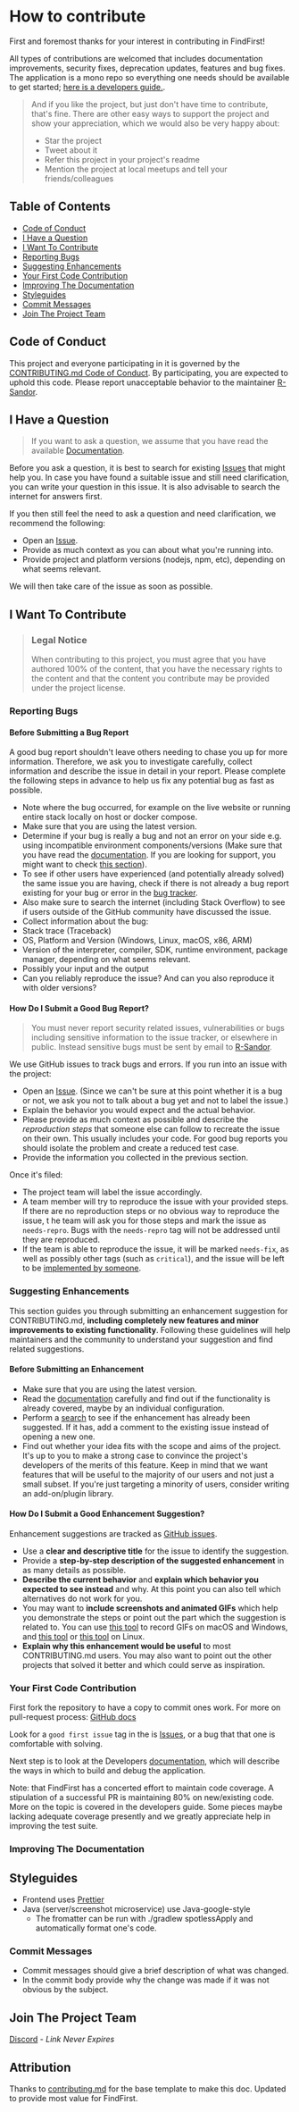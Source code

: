 # How to contribute

First and foremost thanks for your interest in contributing in FindFirst!

All types of contributions are welcomed that includes documentation improvements,
security fixes, deprecation updates, features and bug fixes. The application is a
mono repo so everything one needs should be available to get started;
[here is a developers guide.](./README.dev.md).

> And if you like the project, but just don't have time to contribute, that's fine.
> There are other easy ways to support the project and show your appreciation,
> which we would also be very happy about:
>
> - Star the project
> - Tweet about it
> - Refer this project in your project's readme
> - Mention the project at local meetups and tell your friends/colleagues

## Table of Contents

- [Code of Conduct](#code-of-conduct)
- [I Have a Question](#i-have-a-question)
- [I Want To Contribute](#i-want-to-contribute)
- [Reporting Bugs](#reporting-bugs)
- [Suggesting Enhancements](#suggesting-enhancements)
- [Your First Code Contribution](#your-first-code-contribution)
- [Improving The Documentation](#improving-the-documentation)
- [Styleguides](#styleguides)
- [Commit Messages](#commit-messages)
- [Join The Project Team](#join-the-project-team)

## Code of Conduct

This project and everyone participating in it
is governed by the [CONTRIBUTING.md Code of Conduct](./CODE_OF_CONDUCT.md).
By participating, you are expected to uphold this code.
Please report unacceptable behavior to the maintainer
[R-Sandor](mailto;findfirst@justclever.xyz?subject=Report%20Misconduct).

## I Have a Question

> If you want to ask a question, we assume that you have read the available [Documentation](./README.dev.md).

Before you ask a question, it is best to search for existing [Issues](/issues)
that might help you. In case you have found a suitable issue and
still need clarification, you can write your question in this issue.
It is also advisable to search the internet for answers first.

If you then still feel the need to ask a question and need clarification,
we recommend the following:

- Open an [Issue](/issues/new).
- Provide as much context as you can about what you're running into.
- Provide project and platform versions (nodejs, npm, etc),
  depending on what seems relevant.

We will then take care of the issue as soon as possible.

## I Want To Contribute

> ### Legal Notice
>
> When contributing to this project, you must agree that you have authored
> 100% of the content, that you have the necessary rights to the content
> and that the content you contribute may be provided under the project license.

### Reporting Bugs

#### Before Submitting a Bug Report

A good bug report shouldn't leave others needing to chase you up for more information.
Therefore, we ask you to investigate carefully, collect information and
describe the issue in detail in your report. Please complete the following
steps in advance to help us fix any potential bug as fast as possible.

- Note where the bug occurred, for example on the live website or running
  entire stack locally on host or docker compose.
- Make sure that you are using the latest version.
- Determine if your bug is really a bug and not an error on your side e.g.
  using incompatible environment components/versions
  (Make sure that you have read the [documentation](./README.dev.md).
  If you are looking for support, you might want to check [this section](#i-have-a-question)).
- To see if other users have experienced (and potentially already solved) the same
  issue you are having, check if there is not already a bug report existing for your
  bug or error in the [bug tracker](issues?q=label%3Abug).
- Also make sure to search the internet (including Stack Overflow) to see if users
  outside of the GitHub community have discussed the issue.
- Collect information about the bug:
- Stack trace (Traceback)
- OS, Platform and Version (Windows, Linux, macOS, x86, ARM)
- Version of the interpreter, compiler, SDK, runtime environment, package manager,
  depending on what seems relevant.
- Possibly your input and the output
- Can you reliably reproduce the issue?
  And can you also reproduce it with older versions?

#### How Do I Submit a Good Bug Report?

> You must never report security related issues, vulnerabilities
> or bugs including sensitive information to the issue tracker, or elsewhere in public.
> Instead sensitive bugs must be sent by email to [R-Sandor](mailto;findfirst@justclever.xyz?subject=Security%20Finding).

We use GitHub issues to track bugs and errors. If you run into an issue
with the project:

- Open an [Issue](/issues/new).
  (Since we can't be sure at this point whether it is a bug or not,
  we ask you not to talk about a bug yet and not to label the issue.)
- Explain the behavior you would expect and the actual behavior.
- Please provide as much context as possible and describe the _reproduction steps_
  that someone else can follow to recreate the issue on their own.
  This usually includes your code. For good bug reports you should
  isolate the problem and create a reduced test case.
- Provide the information you collected in the previous section.

Once it's filed:

- The project team will label the issue accordingly.
- A team member will try to reproduce the issue with your provided steps.
  If there are no reproduction steps or no obvious way to reproduce the issue, t
  he team will ask you for those steps and mark the issue as `needs-repro`.
  Bugs with the `needs-repro` tag will not be addressed until they are reproduced.
- If the team is able to reproduce the issue, it will be marked `needs-fix`, as well
  as possibly other tags (such as `critical`), and the issue will
  be left to be [implemented by someone](#your-first-code-contribution).

### Suggesting Enhancements

This section guides you through submitting an enhancement suggestion for CONTRIBUTING.md,
**including completely new features and minor improvements
to existing functionality**.
Following these guidelines will help maintainers and the community
to understand your suggestion and find related suggestions.

#### Before Submitting an Enhancement

- Make sure that you are using the latest version.
- Read the [documentation](./README.dev.md) carefully and find out if the
  functionality is already covered, maybe by an individual configuration.
- Perform a [search](/issues) to see if the enhancement has already been suggested.
  If it has, add a comment to the existing issue instead of opening a new one.
- Find out whether your idea fits with the scope and aims of the project.
  It's up to you to make a strong case to convince the project's developers
  of the merits of this feature. Keep in mind that we want features that
  will be useful to the majority of our users and not just a small subset.
  If you're just targeting a minority of users, consider writing an
  add-on/plugin library.

#### How Do I Submit a Good Enhancement Suggestion?

Enhancement suggestions are tracked as [GitHub issues](/issues).

- Use a **clear and descriptive title** for the issue to identify the suggestion.
- Provide a **step-by-step description of the suggested enhancement** in
  as many details as possible.
- **Describe the current behavior** and
  **explain which behavior you expected to see instead**
  and why. At this point you can also tell which alternatives do not work for you.
- You may want to **include screenshots and animated GIFs** which help you demonstrate
  the steps or point out the part which the suggestion is related to. You can use
  [this tool](https://www.cockos.com/licecap/) to record GIFs on macOS and Windows,
  and [this tool](https://github.com/colinkeenan/silentcast) or
  [this tool](https://github.com/GNOME/byzanz) on Linux.
- **Explain why this enhancement would be useful** to most CONTRIBUTING.md users.
  You may also want to point out the other projects that solved it
  better and which could serve as inspiration.

### Your First Code Contribution

First fork the repository to have a copy to commit ones work.
For more on pull-request process: [GitHub docs](https://docs.github.com/en/pull-requests/collaborating-with-pull-requests/proposing-changes-to-your-work-with-pull-requests/creating-a-pull-request-from-a-fork)

Look for a `good first issue` tag in the is [Issues](/issues), or a bug that
that one is comfortable with solving.

Next step is to look at the Developers [documentation](./README.dev.md), which will
describe the ways in which to build and debug the application.

Note: that FindFirst has a concerted effort to maintain code coverage.
A stipulation of a successful PR is maintaining 80% on new/existing
code. More on the topic is covered in the developers guide. Some
pieces maybe lacking adequate coverage presently and we
greatly appreciate help in improving the test suite.

### Improving The Documentation

## Styleguides

- Frontend uses [Prettier](https://prettier.io/)
- Java (server/screenshot microservice) use Java-google-style
  - The fromatter can be run with ./gradlew spotlessApply and
    automatically format one's code.

### Commit Messages

- Commit messages should give a brief description of what was changed.
- In the commit body provide why the change was made if it was not
  obvious by the subject.

## Join The Project Team

[Discord](https://discord.gg/trNnpqweMH) - _Link Never Expires_

## Attribution

Thanks to [contributing.md](https://contributing.md/)
for the base template to make this doc. Updated to provide
most value for FindFirst.
